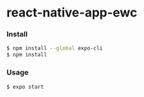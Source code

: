 # react-native-app-ewc

### Install
```bash
$ npm install --global expo-cli
$ npm install
```

### Usage
```bash
$ expo start
```
